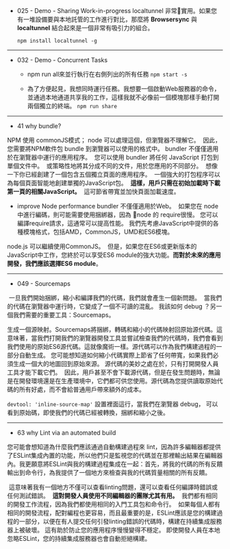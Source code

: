 - 025 - Demo - Sharing Work-in-progress
localtunnel 非常實用。如果您有一堆設備要與本地託管的工作進行對比，那麼將 **Browsersync** 與**localtunnel** 結合起來是一個非常有吸引力的組合。

  `npm install localtunnel -g`

---
- 032 - Demo - Concurrent Tasks
  - npm run all來並行執行在右側列出的所有任務
`npm start -s`

  - 為了方便起見，我想同時運行任務。我想要一個啟動Web服務器的命令，並通過本地通道共享我的工作，這樣我就不必像前一個模塊那樣手動打開兩個獨立的終端。
`npm run share`

---
- 41 why bundle?

NPM 使用 commonJS模式； node 可以處理這個，但瀏覽器不理解它。
 因此，您需要將NPM軟件包 bundle 到瀏覽器可以使用的格式中。
bundler 不僅僅適用於在瀏覽器中運行的應用程序。
 您可以使用 bundler 將任何 JavaScript 打包到單個文件中。
 或策略性地將其分成不同的文件，用於您應用的不同部分。
 想像一下你已經創建了一個包含五個獨立頁面的應用程序。
 一個強大的打包程序可以為每個頁面智能地創建單獨的JavaScript包。
 **這樣，用戶只需在初始加載時下載第一頁的相關JavaScript。**
 這可節省帶寬並加快頁面加載速度。
  - improve Node performance
bundler 不僅僅適用於Web。
 如果您在 node 中進行編碼，則可能需要使用捆綁器，因為 node 的 require很慢。 您可以編譯require請求，這通常可以提高性能。
我們先考慮JavaScript中提供的各種模塊格式，包括AMD，CommonJS，UMD和ES6模塊。

node.js 可以繼續使用CommonJS。
 但是，如果您在ES6或更新版本的JavaScript中工作，您終於可以享受ES6 module的強大功能。**而對於未來的應用開發，我們應該選擇ES6 module**。

---

- 049 - Sourcemaps

 一旦我們開始捆綁，縮小和編譯我們的代碼，我們就會產生一個新問題。
 當我們的代碼在瀏覽器中運行時，它變成了一個不可讀的混亂。
我該如何 debug ？另一個我們需要的重要工具：Sourcemaps。

生成一個源映射。Sourcemaps將捆綁，轉碼和縮小的代碼映射回原始源代碼。這意味著，當我們打開我們的瀏覽器開發工具並嘗試檢查我們的代碼時，我們會看到我們使用的原始ES6源代碼。這就像魔術一樣。源代碼可以作為我們構建過程的一部分自動生成。
您可能想知道如何縮小代碼實際上節省了任何帶寬，如果我們必須生成一個大的地圖回到原始來源。 源代碼的美妙之處在於，只有打開開發人員工具才能下載它們。
 因此，用戶甚至不會下載源代碼，但是在發生問題時，無論是在開發環境還是在生產環境中，它們都可供您使用。源代碼為您提供讀取原始代碼的所有好處，而不會給普通用戶帶來額外的成本。

 `devtool: 'inline-source-map'`
設置裡面這行，當我們在瀏覽器 debug， 可以看到原始碼，即使我們的代碼已經被轉換，捆綁和縮小之後。

---

- 63  why Lint via an automated build

您可能會想知道為什麼我們應該通過自動構建過程來 lint，因為許多編輯器都提供了ESLint集成內置的功能，所以他們只是監視您的代碼並在那裡輸出結果在編輯器內。我更願意將ESLint與我的構建過程集成在一起：首先，將我的代碼的所有反饋輸出到命令行，為我提供了一個地方來檢查與我的代碼質量相關的所有反饋。

 這意味著我有一個地方不僅可以查看linting問題，還可以查看任何編譯時錯誤或任何測試錯誤。
 **這對開發人員使用不同編輯器的團隊尤其有用。**
 我們都有相同的開發工作流程，因為我們都使用相同的入門工具包和命令行。
 如果每個人都有相同的開發流程，配對編程也更容易，而且最重要的是，ESLint應該是您的構建過程的一部分，以便在有人提交任何引發linting錯誤的代碼時，構建在持續集成服務器上被破壞。 這有助於防止您的應用程序慢慢變得不穩定。 即使開發人員在本地忽略ESLint，您的持續集成服務器也會自動拒絕構建。


